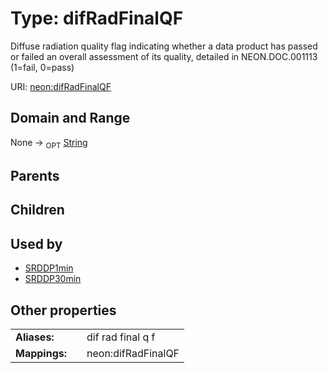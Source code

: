 
# Type: difRadFinalQF


Diffuse radiation quality flag indicating whether a data product has passed or failed an overall assessment of its quality, detailed in NEON.DOC.001113 (1=fail, 0=pass)

URI: [neon:difRadFinalQF](https://data.neonscience.org/difRadFinalQF)


## Domain and Range

None ->  <sub>OPT</sub> [String](types/String.md)

## Parents


## Children


## Used by

 * [SRDDP1min](SRDDP1min.md)
 * [SRDDP30min](SRDDP30min.md)

## Other properties

|  |  |  |
| --- | --- | --- |
| **Aliases:** | | dif rad final q f |
| **Mappings:** | | neon:difRadFinalQF |

